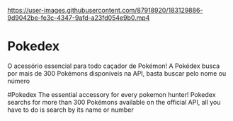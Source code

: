 https://user-images.githubusercontent.com/87918920/183129886-9d9042be-fe3c-4347-9afd-a23fd054e9b0.mp4
# Pokedex
O acessório essencial para todo caçador de Pokémon! A Pokédex busca por mais de 300 Pokémons disponíveis na API, basta buscar pelo nome ou número

#Pokedex
The essential accessory for every pokemon hunter! Pokedex searchs for more than 300 Pokémons available on the official API, all you have to do is search by its name or number
